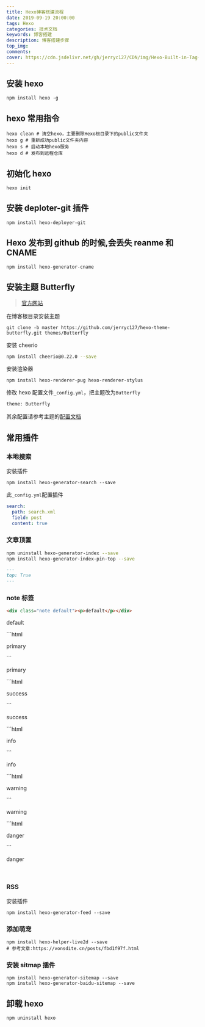 ```yaml
---
title: Hexo博客搭建流程
date: 2019-09-19 20:00:00
tags: Hexo
categories: 技术文档
keywords: 博客搭建
description: 博客搭建步骤
top_img:
comments:
cover: https://cdn.jsdelivr.net/gh/jerryc127/CDN/img/Hexo-Built-in-Tag-Plugins-COVER.png
---
```


## 安装 hexo

```shell
npm install hexo -g
```

## hexo 常用指令

```shell
hexo clean # 清空hexo，主要删除Hexo根目录下的public文件夹
hexo g # 重新成功public文件夹内容
hexo s # 启动本地hexo服务
hexo d # 发布到远程仓库
```

## 初始化 hexo

```shell
hexo init
```

## 安装 deploter-git 插件

```shell
npm install hexo-deployer-git
```

## Hexo 发布到 github 的时候,会丢失 reanme 和 CNAME

```shell
npm install hexo-generator-cname
```

## 安装主题 Butterfly

> [官方网站](https://docs.jerryc.me/)

在博客根目录安装主题

```shell
git clone -b master https://github.com/jerryc127/hexo-theme-butterfly.git themes/Butterfly
```

安装 cheerio

```bash
npm install cheerio@0.22.0 --save
```

安装渲染器

```shell
npm install hexo-renderer-pug hexo-renderer-stylus
```

修改 hexo 配置文件`_config.yml`，把主题改为`Butterfly`

```xml
theme: Butterfly
```

其余配置请参考主题的[配置文档](https://docs.jerryc.me/)

## 常用插件

### 本地搜索

安装插件

```shell
npm install hexo-generator-search --save
```

此`_config.yml`配置插件

```yml
search:
  path: search.xml
  field: post
  content: true
```

### 文章顶置

```bash
npm uninstall hexo-generator-index --save
npm install hexo-generator-index-pin-top --save
```

```md
---
top: True
---
```

### note 标签

```html
<div class="note default"><p>default</p></div>
```

<div class="note default"><p>default</p></div> 
 ```html
<div class="note primary"><p>primary</p></div> 
 ```
<div class="note primary"><p>primary</p></div> 
```html
<div class="note success"><p>success</p></div>
```
<div class="note success"><p>success</p></div> 
```html
<div class="note info"><p>info</p></div> 
```
<div class="note info"><p>info</p></div> 
```html
<div class="note warning"><p>warning</p></div> 
```
<div class="note warning"><p>warning</p></div> 
```html
<div class="note danger"><p>danger</p></div>
```
<div class="note danger"><p>danger</p></div>
&nbsp;

### RSS

安装插件

```shell
npm install hexo-generator-feed --save
```

### 添加萌宠

```shell
npm install hexo-helper-live2d --save
# 参考文章:https://vonsdite.cn/posts/fbd1f97f.html
```

### 安装 sitmap 插件

```shell
npm install hexo-generator-sitemap --save
npm install hexo-generator-baidu-sitemap --save
```

## 卸载 hexo

```shell
npm uninstall hexo
```
